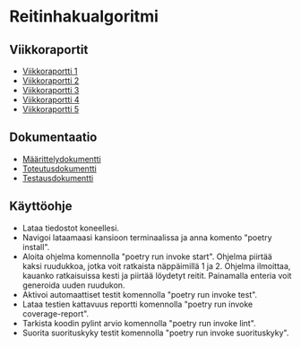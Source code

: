 # Reitinhakualgoritmi
## Viikkoraportit
- [Viikkoraportti 1](https://github.com/AnttiVainikka/tiralabra/blob/main/dokumentointi/viikkoraportit/viikkoraportti1.md)
- [Viikkoraportti 2](https://github.com/AnttiVainikka/tiralabra/blob/main/dokumentointi/viikkoraportit/viikkoraportti2.md)
- [Viikkoraportti 3](https://github.com/AnttiVainikka/tiralabra/blob/main/dokumentointi/viikkoraportit/viikkoraportti3.md)
- [Viikkoraportti 4](https://github.com/AnttiVainikka/tiralabra/blob/main/dokumentointi/viikkoraportit/viikkoraportti4.md)
- [Viikkoraportti 5](https://github.com/AnttiVainikka/tiralabra/blob/main/dokumentointi/viikkoraportit/viikkoraportti5.md)
## Dokumentaatio
- [Määrittelydokumentti](https://github.com/AnttiVainikka/tiralabra/blob/main/dokumentointi/maarittelydokumentti.md)
- [Toteutusdokumentti](https://github.com/AnttiVainikka/tiralabra/blob/main/dokumentointi/toteutusdokumentti.md)
- [Testausdokumentti](https://github.com/AnttiVainikka/tiralabra/blob/main/dokumentointi/testausdokumentti.md)
## Käyttöohje
- Lataa tiedostot koneellesi.
- Navigoi lataamaasi kansioon terminaalissa ja anna komento "poetry install".
- Aloita ohjelma komennolla "poetry run invoke start". Ohjelma piirtää kaksi ruudukkoa, jotka voit ratkaista näppäimillä 1 ja 2. Ohjelma ilmoittaa, kauanko ratkaisuissa kesti ja piirtää löydetyt reitit. Painamalla enteria voit generoida uuden ruudukon.
- Aktivoi automaattiset testit komennolla "poetry run invoke test".
- Lataa testien kattavuus reportti komennolla "poetry run invoke coverage-report".
- Tarkista koodin pylint arvio komennolla "poetry run invoke lint".
- Suorita suorituskyky testit komennolla "poetry run invoke suorituskyky".
